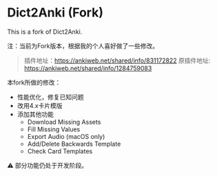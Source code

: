 # Dict2Anki (Fork)

This is a fork of Dict2Anki.

注：当前为Fork版本，根据我的个人喜好做了一些修改。
> 插件地址：https://ankiweb.net/shared/info/831172822 原插件地址: https://ankiweb.net/shared/info/1284759083


本fork所做的修改：

* 性能优化，修复已知问题
* 改用4.x卡片模版
* 添加其他功能
    - Download Missing Assets
    - Fill Missing Values
    - Export Audio (macOS only)
    - Add/Delete Backwards Template
    - Check Card Templates

⚠️ 部分功能仍处于开发阶段。
